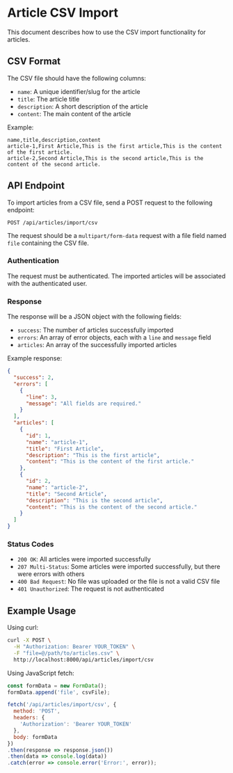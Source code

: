 # Article CSV Import

This document describes how to use the CSV import functionality for articles.

## CSV Format

The CSV file should have the following columns:

- `name`: A unique identifier/slug for the article
- `title`: The article title
- `description`: A short description of the article
- `content`: The main content of the article

Example:

```csv
name,title,description,content
article-1,First Article,This is the first article,This is the content of the first article.
article-2,Second Article,This is the second article,This is the content of the second article.
```

## API Endpoint

To import articles from a CSV file, send a POST request to the following endpoint:

```
POST /api/articles/import/csv
```

The request should be a `multipart/form-data` request with a file field named `file` containing the CSV file.

### Authentication

The request must be authenticated. The imported articles will be associated with the authenticated user.

### Response

The response will be a JSON object with the following fields:

- `success`: The number of articles successfully imported
- `errors`: An array of error objects, each with a `line` and `message` field
- `articles`: An array of the successfully imported articles

Example response:

```json
{
  "success": 2,
  "errors": [
    {
      "line": 3,
      "message": "All fields are required."
    }
  ],
  "articles": [
    {
      "id": 1,
      "name": "article-1",
      "title": "First Article",
      "description": "This is the first article",
      "content": "This is the content of the first article."
    },
    {
      "id": 2,
      "name": "article-2",
      "title": "Second Article",
      "description": "This is the second article",
      "content": "This is the content of the second article."
    }
  ]
}
```

### Status Codes

- `200 OK`: All articles were imported successfully
- `207 Multi-Status`: Some articles were imported successfully, but there were errors with others
- `400 Bad Request`: No file was uploaded or the file is not a valid CSV file
- `401 Unauthorized`: The request is not authenticated

## Example Usage

Using curl:

```bash
curl -X POST \
  -H "Authorization: Bearer YOUR_TOKEN" \
  -F "file=@/path/to/articles.csv" \
  http://localhost:8000/api/articles/import/csv
```

Using JavaScript fetch:

```javascript
const formData = new FormData();
formData.append('file', csvFile);

fetch('/api/articles/import/csv', {
  method: 'POST',
  headers: {
    'Authorization': 'Bearer YOUR_TOKEN'
  },
  body: formData
})
.then(response => response.json())
.then(data => console.log(data))
.catch(error => console.error('Error:', error));
```
